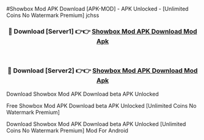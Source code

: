 #Showbox Mod APK Download [APK-MOD] - APK Unlocked - [Unlimited Coins No Watermark Premium] jchss



<div align="center">

<h3>🔴 Download [Server1] 👉👉 <a href="https://momento.my/?title=Showbox_Mod_APK_Download">Showbox Mod APK Download Mod Apk</a></h3><br>

<h3>🔴 Download [Server2] 👉👉 <a href="https://momento.my/?title=Showbox_Mod_APK_Download">Showbox Mod APK Download Mod Apk</a></h3>
</div>



Download Showbox Mod APK Download beta APK Unlocked

Free Showbox Mod APK Download beta APK Unlocked [Unlimited Coins No Watermark Premium]

Download Showbox Mod APK Download beta APK Unlocked [Unlimited Coins No Watermark Premium] Mod For Android
